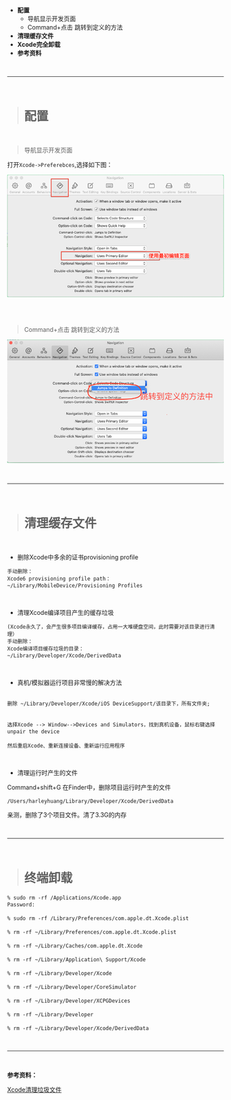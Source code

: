 

- **配置**
	- 导航显示开发页面 
	- Command+点击 跳转到定义的方法
- **清理缓存文件**
- **Xcode完全卸载**
- **参考资料**




<br/>

***
<br/>

># 配置

<br/>

> 导航显示开发页面

打开`Xcode->Preferebces`,选择如下图：

![z46](https://raw.githubusercontent.com/harleyGit/StudyNotes/master/Pictures/z46.png)

<br/>
<br/>

> Command+点击 跳转到定义的方法

![z47](https://raw.githubusercontent.com/harleyGit/StudyNotes/master/Pictures/z47.png)


<br/>

***
<br/>

># 清理缓存文件

<br/>

-	删除Xcode中多余的证书provisioning profile 

```
手动删除： 
Xcode6 provisioning profile path： 
~/Library/MobileDevice/Provisioning Profiles
```

<br/>

-	清理Xcode编译项目产生的缓存垃圾 

```
(Xcode永久了，会产生很多项目编译缓存，占用一大堆硬盘空间，此时需要对该目录进行清理） 
手动删除： 
Xcode编译项目缓存垃圾的目录： 
~/Library/Developer/Xcode/DerivedData
```


<br/>

- 真机/模拟器运行项目非常慢的解决方法

```

删除 ~/Library/Developer/Xcode/iOS DeviceSupport/该目录下，所有文件夹;


选择Xcode --> Window-->Devices and Simulators，找到真机设备，鼠标右键选择unpair the device

然后重启Xcode、重新连接设备、重新运行应用程序

```


<br/>

- 清理运行时产生的文件

Command+shift+G 在Finder中，删除项目运行时产生的文件

```
/Users/harleyhuang/Library/Developer/Xcode/DerivedData
```
亲测，删除了3个项目文件。清了3.3G的内存

<br/>

***
<br/>


># 终端卸载

```
% sudo rm -rf /Applications/Xcode.app
Password:

% sudo rm -rf /Library/Preferences/com.apple.dt.Xcode.plist

% rm -rf ~/Library/Preferences/com.apple.dt.Xcode.plist

% rm -rf ~/Library/Caches/com.apple.dt.Xcode

% rm -rf ~/Library/Application\ Support/Xcode

% rm -rf ~/Library/Developer/Xcode

% rm -rf ~/Library/Developer/CoreSimulator

% rm -rf ~/Library/Developer/XCPGDevices

% rm -rf ~/Library/Developer

% rm -rf ~/Library/Developer/Xcode/DerivedData
```


<br/>

***
<br/>

**参考资料：**

[Xcode清理垃圾文件](https://www.jianshu.com/p/4540d34431db)
